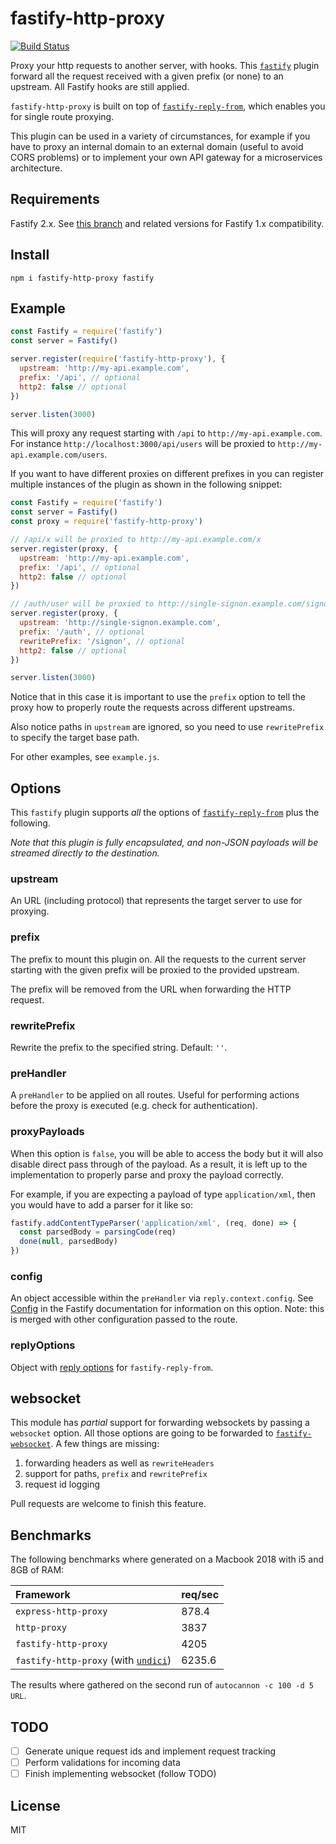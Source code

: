 # fastify-http-proxy

[![Build Status](https://travis-ci.org/fastify/fastify-http-proxy.svg?branch=master)](https://travis-ci.org/fastify/fastify-http-proxy)

Proxy your http requests to another server, with hooks.
This [`fastify`](https://www.fastify.io) plugin forward all the request
received with a given prefix (or none) to an upstream. All Fastify hooks are still applied.

`fastify-http-proxy` is built on top of
[`fastify-reply-from`](http://npm.im/fastify-reply-from), which enables
you for single route proxying.

This plugin can be used in a variety of circumstances, for example if you have to proxy an internal domain to an external domain (useful to avoid CORS problems) or to implement your own API gateway for a microservices architecture.

## Requirements

Fastify 2.x. See [this branch](https://github.com/fastify/fastify-http-proxy/tree/1.x) and related versions for Fastify 1.x compatibility.

## Install

```
npm i fastify-http-proxy fastify
```

## Example

```js
const Fastify = require('fastify')
const server = Fastify()

server.register(require('fastify-http-proxy'), {
  upstream: 'http://my-api.example.com',
  prefix: '/api', // optional
  http2: false // optional
})

server.listen(3000)
```

This will proxy any request starting with `/api` to `http://my-api.example.com`. For instance `http://localhost:3000/api/users` will be proxied to `http://my-api.example.com/users`.

If you want to have different proxies on different prefixes in you can register multiple instances of the plugin as shown in the following snippet:

```js
const Fastify = require('fastify')
const server = Fastify()
const proxy = require('fastify-http-proxy')

// /api/x will be proxied to http://my-api.example.com/x
server.register(proxy, {
  upstream: 'http://my-api.example.com',
  prefix: '/api', // optional
  http2: false // optional
})

// /auth/user will be proxied to http://single-signon.example.com/signon/user
server.register(proxy, {
  upstream: 'http://single-signon.example.com',
  prefix: '/auth', // optional
  rewritePrefix: '/signon', // optional
  http2: false // optional
})

server.listen(3000)
```

Notice that in this case it is important to use the `prefix` option to tell the proxy how to properly route the requests across different upstreams.

Also notice paths in `upstream` are ignored, so you need to use `rewritePrefix` to specify the target base path.

For other examples, see `example.js`.

## Options

This `fastify` plugin supports _all_ the options of
[`fastify-reply-from`](https://github.com/fastify/fastify-reply-from) plus the following.

*Note that this plugin is fully encapsulated, and non-JSON payloads will
be streamed directly to the destination.*

### upstream

An URL (including protocol) that represents the target server to use for proxying.

### prefix

The prefix to mount this plugin on. All the requests to the current server starting with the given prefix will be proxied to the provided upstream.

The prefix will be removed from the URL when forwarding the HTTP
request.

### rewritePrefix

Rewrite the prefix to the specified string. Default: `''`.

### preHandler

A `preHandler` to be applied on all routes. Useful for performing actions before the proxy is executed (e.g. check for authentication).

### proxyPayloads

When this option is `false`, you will be able to access the body but it will also disable direct pass through of the payload. As a result, it is left up to the implementation to properly parse and proxy the payload correctly.

For example, if you are expecting a payload of type `application/xml`, then you would have to add a parser for it like so:

```javascript
fastify.addContentTypeParser('application/xml', (req, done) => {
  const parsedBody = parsingCode(req)
  done(null, parsedBody)
})
```

### config

An object accessible within the `preHandler` via `reply.context.config`.
See [Config](https://www.fastify.io/docs/v2.1.x/Routes/#config) in the Fastify
documentation for information on this option. Note: this is merged with other
configuration passed to the route.

### replyOptions

Object with [reply options](https://github.com/fastify/fastify-reply-from#replyfromsource-opts) for `fastify-reply-from`.

## websocket

This module has _partial_ support for forwarding websockets by passing a
`websocket` option. All those options are going to be forwarded to
[`fastify-websocket`](https://github.com/fastify/fastify-websocket).
A few things are missing:

1. forwarding headers as well as `rewriteHeaders`
2. support for paths, `prefix` and `rewritePrefix`
3. request id logging

Pull requests are welcome to finish this feature.


## Benchmarks

The following benchmarks where generated on a Macbook 2018 with i5 and
8GB of RAM:

| __Framework__ | req/sec |
| :----------------- | :------------------------- |
| `express-http-proxy` | 878.4 |
| `http-proxy` | 3837 |
| `fastify-http-proxy` | 4205 |
| `fastify-http-proxy` (with [`undici`](https://github.com/mcollina/undici)) | 6235.6 |

The results where gathered on the second run of `autocannon -c 100 -d 5
URL`.

## TODO

* [ ] Generate unique request ids and implement request tracking
* [ ] Perform validations for incoming data
* [ ] Finish implementing websocket (follow TODO)

## License

MIT
